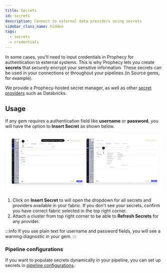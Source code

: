 ```yaml
---
title: Secrets
id: secrets
description: Connect to external data providers using secrets
sidebar_class_name: hidden
tags:
  - secrets
  - credentials
---
```


In some cases, you'll need to input credentials in Prophecy for authentication to external systems. This is why Prophecy lets you create **secrets** that securely encrypt your sensitive information. These secrets can be used in your connections or throughout your pipelines (in Source gems, for example).

We provide a Prophecy-hosted secret manager, as well as other [secret providers](docs/administration/secrets/secret-providers.md) such as Databricks.

## Usage

If any gem requires a authentication field like **username** or **password**, you will have the option to **Insert Secret** as shown below.

![use_secret](img/Use_secret.png)

1. Click on **Insert Secret** to will open the dropdown for all secrets and providers available in your fabric. If you don't see your secrets, confirm you have correct fabric selected in the top right corner.
2. Attach a cluster from top right corner to be able to **Refresh Secrets** for any provider.

:::info
If you use plain text for username and password fields, you will see a warning diagnostic in your gem.
:::

### Pipeline configurations

If you want to populate secrets dynamically in your pipeline, you can set up secrets in [pipeline configurations](/engineers/pipeline-configuration-secrets).
